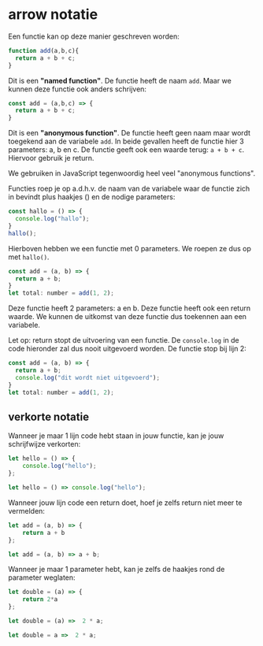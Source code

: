 # arrow notatie

Een functie kan op deze manier geschreven worden:

```js
function add(a,b,c){
  return a + b + c;
}
```

Dit is een **"named function"**. De functie heeft de naam `add`. Maar we kunnen deze functie ook anders schrijven:

```js
const add = (a,b,c) => {
  return a + b + c;
}
```

Dit is een **"anonymous function"**. De functie heeft geen naam maar wordt toegekend aan de variabele `add`. In beide gevallen heeft de functie hier 3 parameters: a, b en c. De functie geeft ook een waarde terug: `a + b + c`. Hiervoor gebruik je return.

We gebruiken in JavaScript tegenwoordig heel veel "anonymous functions".

Functies roep je op a.d.h.v. de naam van de variabele waar de functie zich in bevindt plus haakjes () en de nodige parameters:

```js
const hallo = () => {
  console.log("hallo");
}
hallo();
```

Hierboven hebben we een functie met 0 parameters. We roepen ze dus op met `hallo()`.

```js
const add = (a, b) => {
  return a + b;
}
let total: number = add(1, 2);
```

Deze functie heeft 2 parameters: a en b. Deze functie heeft ook een return waarde. We kunnen de uitkomst van deze functie dus toekennen aan een variabele.

Let op: return stopt de uitvoering van een functie. De `console.log` in de code hieronder zal dus nooit uitgevoerd worden. De functie stop bij lijn 2:

```js
const add = (a, b) => {
  return a + b;
  console.log("dit wordt niet uitgevoerd");
}
let total: number = add(1, 2);
```

## verkorte notatie

Wanneer je maar 1 lijn code hebt staan in jouw functie, kan je jouw schrijfwijze verkorten:

```js
let hello = () => { 
    console.log("hello"); 
};
```

```js
let hello = () => console.log("hello");
```

Wanneer jouw lijn code een return doet, hoef je zelfs return niet meer te vermelden:

```js
let add = (a, b) => { 
    return a + b
};
```

```js
let add = (a, b) => a + b;
```

Wanneer je maar 1 parameter hebt, kan je zelfs de haakjes rond de parameter weglaten:

```js
let double = (a) => { 
    return 2*a 
};
```

```js
let double = (a) =>  2 * a;
```

```js
let double = a =>  2 * a;
```
